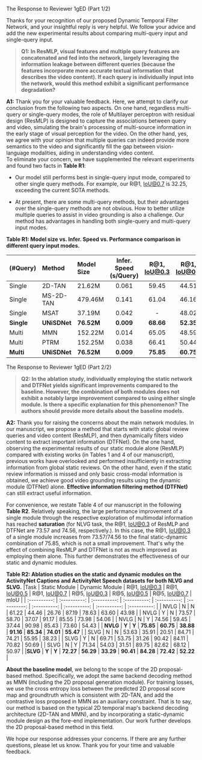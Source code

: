 The Response to Reviewer 1gED (Part 1/2)

Thanks for your recognition of our proposed Dynamic Temporal Filter Network, and your insightful reply is very helpful. We follow your advice and add the new experimental results about comparing multi-query input and single-query input.

> **Q1: In ResMLP, visual features and multiple query features are concatenated and fed into the network, largely leveraging the information leakage between different queries (because the features incorporate more accurate textual information that describes the video content). If each query is individually input into the network, would this method exhibit a significant performance degradation?**

**A1:** Thank you for your valuable feedback. Here, we attempt to clarify our conclusion from the following two aspects. On one hand, regardless multi-query or single-query modes, the role of Multilayer perceptron with residual design (ResMLP) is designed to capture the associations between query and video, simulating the brain's processing of multi-source information in the early stage of visual perception for the video. On the other hand, yes, we agree with your opinion that multiple queries can indeed provide more semantics to the video and significantly fill the gap between vision-language modalities, aiding in understanding video content.  
To eliminate your concern, we have supplemented the relevant experiments and found two facts in **Table R1**:

- Our model still performs best in single-query input mode, compared to other single query methods. For example, our R@1, IoU@0.7 is 32.25, exceeding the current SOTA methods.

- At present, there are some multi-query methods, but their advantages over the single-query methods are not obvious. How to better utilize multiple queries to assist in video grounding is also a challenge. Our method has advantages in handling both single-query and multi-query input modes. 

**Table R1: Model size vs. Infer. Speed vs. Performance comparison in different query input modes.**

|(#Query) | Method | Model Size | Infer. Speed (s/Query) | R@1, IoU@0.3 | R@1, IoU@0.5 | R@1, IoU@0.7  |  R@5, IoU@0.3 | R@5, IoU@0.5  | R@5, IoU@0.7 | mIoU  |
| :---------- | :---------- | :---------- | :----------: | :----------: | :----------: | :----------: | :----------: | :----------: | :----------: | :----------:| 
| Single | 2D-TAN  |  21.62M  |  0.061 | 59.45 | 44.51 | 26.54 | 85.53 | 77.13 | 61.96 | - |
| Single | MS-2D-TAN  | 479.46M  |  0.141 | 61.04 | 46.16 | 29.21 | 87.30 | 78.80 | 60.85 | - |
| Single | MSAT       |  37.19M  |  0.042 |   -   | 48.02 | 31.78 |   -   | 78.02 | 63.18 | - |
| **Single** |**UNiSDNet**|**76.52M**|**0.009** |**68.66**|**52.35**|**32.25**|**89.74**|**83.35**|**70.61**|**50.22**|
| Multi  | MMN       | 152.22M | 0.014 | 65.05 | 48.59 | 29.26 | 87.25 | 79.50 | 64.76 | - |
| Multi  | PTRM      | 152.25M | 0.038 | 66.41 | 50.44 | 31.18 |   -   |   -   |   -   | 47.68 |
| **Multi**  | **UNiSDNet**  |**76.52M**|**0.009**|**75.85**|**60.75**|**38.88**|**91.16**|**85.34**|**74.01**|**55.47**|


The Response to Reviewer 1gED (Part 2/2)

> **Q2: In the ablation study, individually employing the static network and DTFNet yields significant improvements compared to the baseline. However, the combination of both modules does not exhibit a notably large improvement compared to using either single module. Is there a specific explanation for this phenomenon? The authors should provide more details about the baseline models.**

**A2:** Thank you for raising the concerns about the main network modules. 
In our manuscript, we propose a method that starts with static global review queries and video content (ResMLP), and then dynamically filters video content to extract important information (DTFNet). 
On the one hand, observing the experimental results of our static module alone (ResMLP) compared with existing works (in Tables 1 and 4 of our manuscript), previous works have overlooked and performed insufficiently in extracting information from global static reviews.
On the other hand, even if the static review information is missed and only basic cross-modal information is obtained, we achieve good video grounding results using the dynamic module (DTFNet) alone. **Effective information filtering method (DTFNet)** can still extract useful information.

For convenience, we restate Table 4 of our manuscript in the following **Table R2**. Relatively speaking, the large performance improvement of a single module through the respective exploration of multimodal information has reached **saturation** (for NLVG task, the R@1, IoU@0.3 of ResMLP and DTFNet are 73.57 and 74.56, respectively.). 
In this case, the R@1, IoU@0.3 of a single module increases from 73.57/74.56 to the final static-dynamic combination of 75.85, which is not a small improvement. 
That's why the effect of combining ResMLP and DTFNet is not as much improved as employing them alone.
This further demonstrates the effectiveness of our static and dynamic modules. 

**Table R2: Ablation studies on the static and dynamic modules on the ActivityNet Captions and ActivityNet Speech datasets for both NLVG and SLVG.**
|Task | Static Module | Dynamic Module | R@1, IoU@0.3 | R@1, IoU@0.5 | R@1, IoU@0.7  |  R@5, IoU@0.3 | R@5, IoU@0.5  | R@5, IoU@0.7 | mIoU  |
| :----------: | :----------: | :----------: | :----------: | :----------: | :----------: | :----------: | :----------: | :----------: | :----------: |
| NVLG | N | N | 61.22 | 44.46 | 26.76 | 87.19 | 78.63 | 63.60 | 43.98 |
| NVLG | Y | N | 73.57 | 58.70 | 37.07 | 91.17 | 85.55 | 73.98 | 54.06 |
| NVLG | N | Y | 74.56 | 59.45 | 37.44 | 90.98 | 85.43 | 73.60 | 54.43 |
| **NVLG** | **Y** | **Y** | **75.85** | **60.75** | **38.88** | **91.16** | **85.34** | **74.01** | **55.47** |
| SLVG | N | N | 53.63 | 35.91 | 20.51 | 84.71 | 74.21 | 55.95 | 38.23 |
| SLVG | Y | N | 69.71 | 53.75 | 31.26 | 90.42 | 84.11 | 70.82 | 50.69 |
| SLVG | N | Y | 71.34 | 54.03 | 31.51 | 89.75 | 82.62 | 68.12 | 50.97 |
|**SLVG** | **Y** | **Y** | **72.27** | **56.29** | **33.29** | **90.41** | **84.28** | **72.42** | **52.22** |


**About the baseline model**, we belong to the scope of the 2D proposal-based method. Specifically, we adopt the same backend decoding method as MMN (including the 2D proposal generation module). For training losses, we use the cross entropy loss between the predicted 2D proposal score map and groundtruth which is consistent with 2D-TAN, and add the contrastive loss proposed in MMN as an auxiliary constraint. That is to say, our method is based on the typical 2D temporal map's backend decoding architecture (2D-TAN and MMN), and by incorporating a static-dynamic module design as the fore-end implementation. 
Our work further develops the 2D proposal-based method in this field. 

We hope our response addresses your concerns. If there are any further questions, please let us know. Thank you for your time and valuable feedback. 

